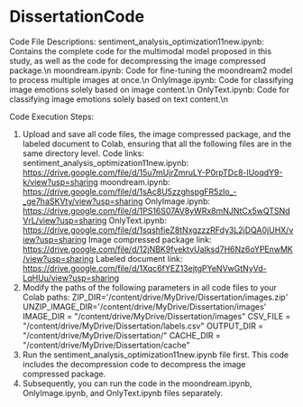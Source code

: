 # DissertationCode
Code File Descriptions:
    sentiment_analysis_optimization11new.ipynb: Contains the complete code for the multimodal model proposed in this study, as well as the code for decompressing the image compressed package.\n
    moondream.ipynb: Code for fine-tuning the moondream2 model to process multiple images at once.\n
    OnlyImage.ipynb: Code for classifying image emotions solely based on image content.\n
    OnlyText.ipynb: Code for classifying image emotions solely based on text content.\n


Code Execution Steps:
1. Upload and save all code files, the image compressed package, and the labeled document to Colab, ensuring that all the following files are in the same directory level.
    Code links:
        sentiment_analysis_optimization11new.ipynb: https://drive.google.com/file/d/15u7mUjrZmruLY-P0rpTDc8-lUoqdY9-k/view?usp=sharing
        moondream.ipynb: https://drive.google.com/file/d/1sAc8U5zzghspgFR5zlo_-_ge7haSKVty/view?usp=sharing
        OnlyImage.ipynb: https://drive.google.com/file/d/1PS16S07AV8yWRx8mNJNtCx5wQTSNdVrL/view?usp=sharing
        OnlyText.ipynb: https://drive.google.com/file/d/1sqshfieZ8tNxgzzzRFdy3L2jDQA0jUHX/view?usp=sharing
        Image compressed package link: https://drive.google.com/file/d/12jNBK9fvektvUaIksd7H6Nz6oYPEnwMK/view?usp=sharing
        Labeled document link: https://drive.google.com/file/d/1Xqc6fYEZ13ejtgPYeNVwGtNyVd-LqHUu/view?usp=sharing
2. Modify the paths of the following parameters in all code files to your Colab paths:
    ZIP_DIR='/content/drive/MyDrive/Dissertation/images.zip'
    UNZIP_IMAGE_DIR='/content/drive/MyDrive/Dissertation/images'
    IMAGE_DIR = "/content/drive/MyDrive/Dissertation/images"
    CSV_FILE = "/content/drive/MyDrive/Dissertation/labels.csv"
    OUTPUT_DIR = "/content/drive/MyDrive/Dissertation/"
    CACHE_DIR = "/content/drive/MyDrive/Dissertation/cache"
3. Run the sentiment_analysis_optimization11new.ipynb file first. This code includes the decompression code to decompress the image compressed package.
4. Subsequently, you can run the code in the moondream.ipynb, OnlyImage.ipynb, and OnlyText.ipynb files separately.
